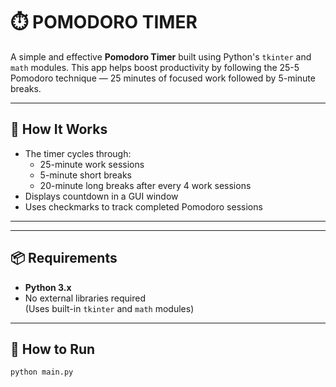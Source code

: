 # ⏱️ POMODORO TIMER

A simple and effective **Pomodoro Timer** built using Python's `tkinter` and `math` modules. This app helps boost productivity by following the 25-5 Pomodoro technique — 25 minutes of focused work followed by 5-minute breaks.

---

## 🧠 How It Works

- The timer cycles through:
  - 25-minute work sessions
  - 5-minute short breaks
  - 20-minute long breaks after every 4 work sessions
- Displays countdown in a GUI window
- Uses checkmarks to track completed Pomodoro sessions

---

---

## 📦 Requirements

- **Python 3.x**
- No external libraries required  
  (Uses built-in `tkinter` and `math` modules)

---

## 🚀 How to Run

```bash
python main.py


